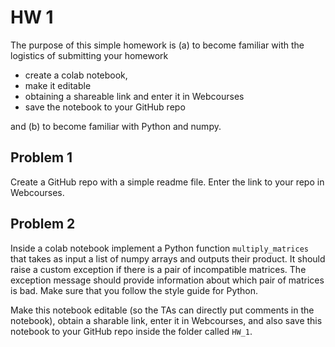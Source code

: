 # HW 1

The purpose of this simple homework is (a) to become familiar with the logistics of submitting your homework

- create a colab notebook, 
- make it editable
- obtaining a shareable link and enter it in Webcourses
- save the notebook to your GitHub repo

and (b) to become familiar with Python and numpy.

## Problem 1

Create a GitHub repo with a simple readme file. Enter the link to your repo in Webcourses.

## Problem 2

Inside a colab notebook implement a Python function ```multiply_matrices``` that takes as input a list of numpy arrays and outputs their product.  It should raise a custom exception if there is a pair of incompatible matrices.  The exception message should provide information about which pair of matrices is bad. Make sure that you follow the style guide for Python. 

Make this notebook editable (so the TAs can directly put comments in the notebook), obtain a sharable link, enter it in Webcourses, and also save this notebook to your GitHub repo inside the folder called ```HW_1```.




